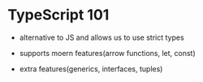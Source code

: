 # TypeScript 101

- alternative to JS and allows us to use strict types

- supports moern features(arrow functions, let, const)

- extra features(generics, interfaces, tuples)